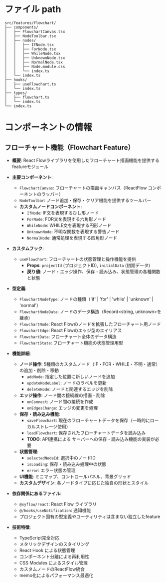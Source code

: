 # ファイル path

```
src/features/flowchart/
├── components/
│   ├── FlowchartCanvas.tsx
│   ├── NodeToolbar.tsx
│   ├── nodes/
│   │   ├── IfNode.tsx
│   │   ├── ForNode.tsx
│   │   ├── WhileNode.tsx
│   │   ├── UnknownNode.tsx
│   │   ├── NormalNode.tsx
│   │   ├── Node.module.css
│   │   └── index.ts
│   └── index.ts
├── hooks/
│   ├── useFlowchart.ts
│   └── index.ts
├── types/
│   ├── flowchart.ts
│   └── index.ts
└── index.ts
```

# コンポーネントの情報

## フローチャート機能（Flowchart Feature）

- **概要**: React Flowライブラリを使用したフローチャート描画機能を提供するfeatureモジュール

- **主要コンポーネント**:
  - `FlowchartCanvas`: フローチャートの描画キャンバス（ReactFlow コンポーネントのラッパー）
  - `NodeToolbar`: ノード追加・保存・クリア機能を提供するツールバー
  - **カスタムノードコンポーネント**:
    - `IfNode`: IF文を表現するひし形ノード
    - `ForNode`: FOR文を表現する六角形ノード
    - `WhileNode`: WHILE文を表現する円形ノード
    - `UnknownNode`: 不明な関数を表現する警告ノード
    - `NormalNode`: 通常処理を表現する四角形ノード

- **カスタムフック**:
  - `useFlowchart`: フローチャートの状態管理と操作機能を提供
    - **Props**: `projectId` (プロジェクトID), `initialData` (初期データ)
    - **戻り値**: ノード・エッジ操作、保存・読み込み、状態管理の各種関数と状態

- **型定義**:
  - `FlowchartNodeType`: ノードの種類（'if' | 'for' | 'while' | 'unknown' | 'normal'）
  - `FlowchartNodeData`: ノードのデータ構造（Record<string, unknown>を継承）
  - `FlowchartNode`: React Flowのノードを拡張したフローチャート用ノード
  - `FlowchartEdge`: React Flowのエッジ型のエイリアス
  - `FlowchartData`: フローチャート全体のデータ構造
  - `FlowchartState`: フローチャート機能の状態管理用型

- **機能詳細**:
  - **ノード操作**: 5種類のカスタムノード（IF・FOR・WHILE・不明・通常）の追加・削除・移動
    - `addNode`: 指定した位置に新しいノードを追加
    - `updateNodeLabel`: ノードのラベルを更新
    - `deleteNode`: ノードと関連するエッジを削除
  - **エッジ操作**: ノード間の接続線の描画・削除
    - `onConnect`: ノード間の接続を作成
    - `onEdgesChange`: エッジの変更を処理
  - **保存・読み込み機能**: 
    - `saveFlowchart`: 現在のフローチャートデータを保存（一時的にローカルストレージ使用）
    - `loadFlowchart`: 保存されたフローチャートデータを読み込み
    - **TODO**: API連携による サーバーへの保存・読み込み機能の実装が必要
  - **状態管理**: 
    - `selectedNodeId`: 選択中のノードID
    - `isLoading`: 保存・読み込み処理中の状態
    - `error`: エラー状態の管理
  - **UI機能**: ミニマップ、コントロールパネル、背景グリッド
  - **カスタムデザイン**: 各ノードタイプに応じた独自の形状とスタイル

- **依存関係にあるファイル**:
  - `@xyflow/react`: React Flow ライブラリ
  - `@/hooks/useNotification`: 通知機能
  - プロジェクト固有の型定義やユーティリティは含まない独立したfeature

- **技術特徴**:
  - TypeScript完全対応
  - メタリックデザインのスタイリング
  - React Hook による状態管理
  - コンポーネント分離による再利用性
  - CSS Modules によるスタイル管理
  - カスタムノードのReactFlow統合
  - memo化によるパフォーマンス最適化